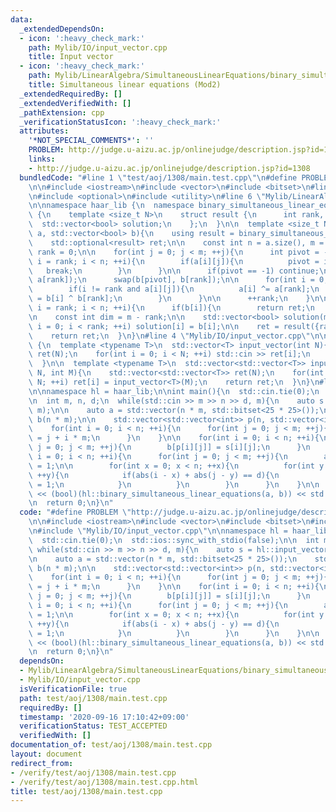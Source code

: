 ```yaml
---
data:
  _extendedDependsOn:
  - icon: ':heavy_check_mark:'
    path: Mylib/IO/input_vector.cpp
    title: Input vector
  - icon: ':heavy_check_mark:'
    path: Mylib/LinearAlgebra/SimultaneousLinearEquations/binary_simultaneous_linear_equations.cpp
    title: Simultaneous linear equations (Mod2)
  _extendedRequiredBy: []
  _extendedVerifiedWith: []
  _pathExtension: cpp
  _verificationStatusIcon: ':heavy_check_mark:'
  attributes:
    '*NOT_SPECIAL_COMMENTS*': ''
    PROBLEM: http://judge.u-aizu.ac.jp/onlinejudge/description.jsp?id=1308
    links:
    - http://judge.u-aizu.ac.jp/onlinejudge/description.jsp?id=1308
  bundledCode: "#line 1 \"test/aoj/1308/main.test.cpp\"\n#define PROBLEM \"http://judge.u-aizu.ac.jp/onlinejudge/description.jsp?id=1308\"\
    \n\n#include <iostream>\n#include <vector>\n#include <bitset>\n#line 3 \"Mylib/LinearAlgebra/SimultaneousLinearEquations/binary_simultaneous_linear_equations.cpp\"\
    \n#include <optional>\n#include <utility>\n#line 6 \"Mylib/LinearAlgebra/SimultaneousLinearEquations/binary_simultaneous_linear_equations.cpp\"\
    \n\nnamespace haar_lib {\n  namespace binary_simultaneous_linear_equations_impl\
    \ {\n    template <size_t N>\n    struct result {\n      int rank, dim;\n    \
    \  std::vector<bool> solution;\n    };\n  }\n\n  template <size_t N>\n  auto binary_simultaneous_linear_equations(std::vector<std::bitset<N>>\
    \ a, std::vector<bool> b){\n    using result = binary_simultaneous_linear_equations_impl::result<N>;\n\
    \    std::optional<result> ret;\n\n    const int n = a.size(), m = N;\n    int\
    \ rank = 0;\n\n    for(int j = 0; j < m; ++j){\n      int pivot = -1;\n      for(int\
    \ i = rank; i < n; ++i){\n        if(a[i][j]){\n          pivot = i;\n       \
    \   break;\n        }\n      }\n\n      if(pivot == -1) continue;\n      std::swap(a[pivot],\
    \ a[rank]);\n      swap(b[pivot], b[rank]);\n\n      for(int i = 0; i < n; ++i){\n\
    \        if(i != rank and a[i][j]){\n          a[i] ^= a[rank];\n          b[i]\
    \ = b[i] ^ b[rank];\n        }\n      }\n\n      ++rank;\n    }\n\n    for(int\
    \ i = rank; i < n; ++i){\n      if(b[i]){\n        return ret;\n      }\n    }\n\
    \n    const int dim = m - rank;\n\n    std::vector<bool> solution(m);\n    for(int\
    \ i = 0; i < rank; ++i) solution[i] = b[i];\n\n    ret = result({rank, dim, solution});\n\
    \    return ret;\n  }\n}\n#line 4 \"Mylib/IO/input_vector.cpp\"\n\nnamespace haar_lib\
    \ {\n  template <typename T>\n  std::vector<T> input_vector(int N){\n    std::vector<T>\
    \ ret(N);\n    for(int i = 0; i < N; ++i) std::cin >> ret[i];\n    return ret;\n\
    \  }\n\n  template <typename T>\n  std::vector<std::vector<T>> input_vector(int\
    \ N, int M){\n    std::vector<std::vector<T>> ret(N);\n    for(int i = 0; i <\
    \ N; ++i) ret[i] = input_vector<T>(M);\n    return ret;\n  }\n}\n#line 8 \"test/aoj/1308/main.test.cpp\"\
    \n\nnamespace hl = haar_lib;\n\nint main(){\n  std::cin.tie(0);\n  std::ios::sync_with_stdio(false);\n\
    \n  int m, n, d;\n  while(std::cin >> m >> n >> d, m){\n    auto s = hl::input_vector<int>(n,\
    \ m);\n\n    auto a = std::vector(n * m, std::bitset<25 * 25>());\n    std::vector<bool>\
    \ b(n * m);\n\n    std::vector<std::vector<int>> p(n, std::vector<int>(m));\n\
    \    for(int i = 0; i < n; ++i){\n      for(int j = 0; j < m; ++j){\n        p[i][j]\
    \ = j + i * m;\n      }\n    }\n\n    for(int i = 0; i < n; ++i){\n      for(int\
    \ j = 0; j < m; ++j){\n        b[p[i][j]] = s[i][j];\n      }\n    }\n\n    for(int\
    \ i = 0; i < n; ++i){\n      for(int j = 0; j < m; ++j){\n        a[p[i][j]][p[i][j]]\
    \ = 1;\n\n        for(int x = 0; x < n; ++x){\n          for(int y = 0; y < m;\
    \ ++y){\n            if(abs(i - x) + abs(j - y) == d){\n              a[p[x][y]][p[i][j]]\
    \ = 1;\n            }\n          }\n        }\n      }\n    }\n\n    std::cout\
    \ << (bool)(hl::binary_simultaneous_linear_equations(a, b)) << std::endl;\n  }\n\
    \n  return 0;\n}\n"
  code: "#define PROBLEM \"http://judge.u-aizu.ac.jp/onlinejudge/description.jsp?id=1308\"\
    \n\n#include <iostream>\n#include <vector>\n#include <bitset>\n#include \"Mylib/LinearAlgebra/SimultaneousLinearEquations/binary_simultaneous_linear_equations.cpp\"\
    \n#include \"Mylib/IO/input_vector.cpp\"\n\nnamespace hl = haar_lib;\n\nint main(){\n\
    \  std::cin.tie(0);\n  std::ios::sync_with_stdio(false);\n\n  int m, n, d;\n \
    \ while(std::cin >> m >> n >> d, m){\n    auto s = hl::input_vector<int>(n, m);\n\
    \n    auto a = std::vector(n * m, std::bitset<25 * 25>());\n    std::vector<bool>\
    \ b(n * m);\n\n    std::vector<std::vector<int>> p(n, std::vector<int>(m));\n\
    \    for(int i = 0; i < n; ++i){\n      for(int j = 0; j < m; ++j){\n        p[i][j]\
    \ = j + i * m;\n      }\n    }\n\n    for(int i = 0; i < n; ++i){\n      for(int\
    \ j = 0; j < m; ++j){\n        b[p[i][j]] = s[i][j];\n      }\n    }\n\n    for(int\
    \ i = 0; i < n; ++i){\n      for(int j = 0; j < m; ++j){\n        a[p[i][j]][p[i][j]]\
    \ = 1;\n\n        for(int x = 0; x < n; ++x){\n          for(int y = 0; y < m;\
    \ ++y){\n            if(abs(i - x) + abs(j - y) == d){\n              a[p[x][y]][p[i][j]]\
    \ = 1;\n            }\n          }\n        }\n      }\n    }\n\n    std::cout\
    \ << (bool)(hl::binary_simultaneous_linear_equations(a, b)) << std::endl;\n  }\n\
    \n  return 0;\n}\n"
  dependsOn:
  - Mylib/LinearAlgebra/SimultaneousLinearEquations/binary_simultaneous_linear_equations.cpp
  - Mylib/IO/input_vector.cpp
  isVerificationFile: true
  path: test/aoj/1308/main.test.cpp
  requiredBy: []
  timestamp: '2020-09-16 17:10:42+09:00'
  verificationStatus: TEST_ACCEPTED
  verifiedWith: []
documentation_of: test/aoj/1308/main.test.cpp
layout: document
redirect_from:
- /verify/test/aoj/1308/main.test.cpp
- /verify/test/aoj/1308/main.test.cpp.html
title: test/aoj/1308/main.test.cpp
---
```

